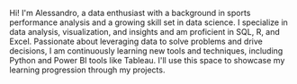Hi! I'm Alessandro, a data enthusiast with a background in sports performance analysis and a growing skill set in data science. I specialize in data analysis, visualization, and insights and am proficient in SQL, R, and Excel. Passionate about leveraging data to solve problems and drive decisions, I am continuously learning new tools and techniques, including Python and Power BI tools like Tableau. I'll use this space to showcase my learning progression through my projects.

<!---
Bighalf86/Bighalf86 is a ✨ special ✨ repository because its `README.md` (this file) appears on your GitHub profile.
You can click the Preview link to take a look at your changes.
--->
